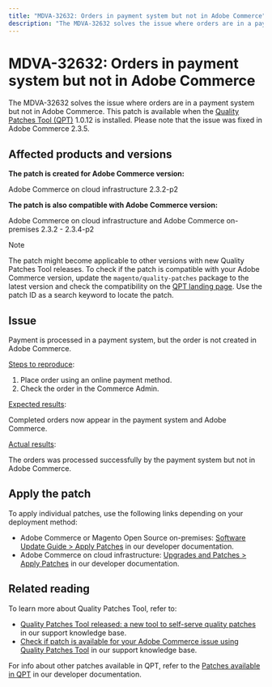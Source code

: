 ```yaml
---
title: "MDVA-32632: Orders in payment system but not in Adobe Commerce"
description: "The MDVA-32632 solves the issue where orders are in a payment system but not in Adobe Commerce. This patch is available when the [Quality Patches Tool (QPT)](https://experienceleague.adobe.com/docs/commerce-knowledge-base/kb/announcements/commerce-announcements/magento-quality-patches-released-new-tool-to-self-serve-quality-patches.html) 1.0.12 is installed. Please note that the issue was fixed in Adobe Commerce 2.3.5."
---
```


# MDVA-32632: Orders in payment system but not in Adobe Commerce

The MDVA-32632 solves the issue where orders are in a payment system but not in Adobe Commerce. This patch is available when the [Quality Patches Tool (QPT)](https://experienceleague.adobe.com/docs/commerce-knowledge-base/kb/announcements/commerce-announcements/magento-quality-patches-released-new-tool-to-self-serve-quality-patches.html) 1.0.12 is installed. Please note that the issue was fixed in Adobe Commerce 2.3.5.

## Affected products and versions

**The patch is created for Adobe Commerce version:**

Adobe Commerce on cloud infrastructure 2.3.2-p2

**The patch is also compatible with Adobe Commerce version:**

Adobe Commerce on cloud infrastructure and Adobe Commerce on-premises 2.3.2 - 2.3.4-p2

>[!NOTE]
>
>The patch might become applicable to other versions with new Quality Patches Tool releases. To check if the patch is compatible with your Adobe Commerce version, update the `magento/quality-patches` package to the latest version and check the compatibility on the [QPT landing page](https://devdocs.magento.com/quality-patches/tool.html#patch-grid). Use the patch ID as a search keyword to locate the patch.

## Issue

Payment is processed in a payment system, but the order is not created in Adobe Commerce.

<u>Steps to reproduce</u>:

1. Place order using an online payment method.
1. Check the order in the Commerce Admin.

<u>Expected results</u>:

Completed orders now appear in the payment system and Adobe Commerce.

<u>Actual results</u>:

The orders was processed successfully by the payment system but not in Adobe Commerce.

## Apply the patch

To apply individual patches, use the following links depending on your deployment method:

* Adobe Commerce or Magento Open Source on-premises: [Software Update Guide > Apply Patches](https://devdocs.magento.com/guides/v2.4/comp-mgr/patching/mqp.html) in our developer documentation.
* Adobe Commerce on cloud infrastructure: [Upgrades and Patches > Apply Patches](https://devdocs.magento.com/cloud/project/project-patch.html) in our developer documentation.

## Related reading

To learn more about Quality Patches Tool, refer to:

* [Quality Patches Tool released: a new tool to self-serve quality patches](https://experienceleague.adobe.com/docs/commerce-knowledge-base/kb/announcements/commerce-announcements/magento-quality-patches-released-new-tool-to-self-serve-quality-patches.html) in our support knowledge base.
* [Check if patch is available for your Adobe Commerce issue using Quality Patches Tool](https://support.magento.com/hc/en-us/articles/360047125252) in our support knowledge base.

For info about other patches available in QPT, refer to the [Patches available in QPT](https://devdocs.magento.com/quality-patches/tool.html#patch-grid) in our developer documentation.